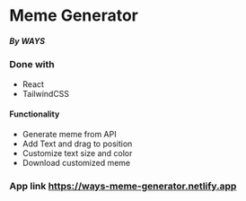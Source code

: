 # Meme Generator 
##### By WAYS

### Done with
- React
- TailwindCSS

#### Functionality
- Generate meme from API
- Add Text and drag to position
- Customize text size and color
- Download customized meme

### App link https://ways-meme-generator.netlify.app